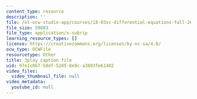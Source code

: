 ```yaml
---
content_type: resource
description: ''
file: /ol-ocw-studio-app/courses/18-03sc-differential-equations-fall-2011/97e1c86758df52858e9ca3693fe61402_sZ2qulI6GEk.vtt
file_size: 59803
file_type: application/x-subrip
learning_resource_types: []
license: https://creativecommons.org/licenses/by-nc-sa/4.0/
ocw_type: OCWFile
resourcetype: Other
title: 3play caption file
uid: 97e1c867-58df-5285-8e9c-a3693fe61402
video_files:
  video_thumbnail_file: null
video_metadata:
  youtube_id: null
---
```

